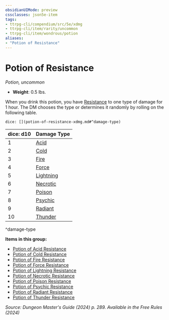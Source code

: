 ```yaml
---
obsidianUIMode: preview
cssclasses: json5e-item
tags:
- ttrpg-cli/compendium/src/5e/xdmg
- ttrpg-cli/item/rarity/uncommon
- ttrpg-cli/item/wondrous/potion
aliases: 
- "Potion of Resistance"
---
```

# Potion of Resistance
*Potion, uncommon*  


- **Weight**: 0.5 lbs.

When you drink this potion, you have [Resistance](2-Mechanics/CLI/rules/variant-rules/resistance-xphb.md) to one type of damage for 1 hour. The DM chooses the type or determines it randomly by rolling on the following table.

`dice: [](potion-of-resistance-xdmg.md#^damage-type)`

| dice: d10 | Damage Type |
|-----------|-------------|
| 1 | [Acid](2-Mechanics/CLI/items/potion-of-acid-resistance-xdmg.md) |
| 2 | [Cold](2-Mechanics/CLI/items/potion-of-cold-resistance-xdmg.md) |
| 3 | [Fire](2-Mechanics/CLI/items/potion-of-fire-resistance-xdmg.md) |
| 4 | [Force](2-Mechanics/CLI/items/potion-of-force-resistance-xdmg.md) |
| 5 | [Lightning](2-Mechanics/CLI/items/potion-of-lightning-resistance-xdmg.md) |
| 6 | [Necrotic](2-Mechanics/CLI/items/potion-of-necrotic-resistance-xdmg.md) |
| 7 | [Poison](2-Mechanics/CLI/items/potion-of-poison-resistance-xdmg.md) |
| 8 | [Psychic](2-Mechanics/CLI/items/potion-of-psychic-resistance-xdmg.md) |
| 9 | [Radiant](2-Mechanics/CLI/items/potion-of-radiant-resistance-xdmg.md) |
| 10 | [Thunder](2-Mechanics/CLI/items/potion-of-thunder-resistance-xdmg.md) |
^damage-type

**Items in this group:**

- [Potion of Acid Resistance](2-Mechanics/CLI/items/potion-of-acid-resistance-xdmg.md)
- [Potion of Cold Resistance](2-Mechanics/CLI/items/potion-of-cold-resistance-xdmg.md)
- [Potion of Fire Resistance](2-Mechanics/CLI/items/potion-of-fire-resistance-xdmg.md)
- [Potion of Force Resistance](2-Mechanics/CLI/items/potion-of-force-resistance-xdmg.md)
- [Potion of Lightning Resistance](2-Mechanics/CLI/items/potion-of-lightning-resistance-xdmg.md)
- [Potion of Necrotic Resistance](2-Mechanics/CLI/items/potion-of-necrotic-resistance-xdmg.md)
- [Potion of Poison Resistance](2-Mechanics/CLI/items/potion-of-poison-resistance-xdmg.md)
- [Potion of Psychic Resistance](2-Mechanics/CLI/items/potion-of-psychic-resistance-xdmg.md)
- [Potion of Radiant Resistance](2-Mechanics/CLI/items/potion-of-radiant-resistance-xdmg.md)
- [Potion of Thunder Resistance](2-Mechanics/CLI/items/potion-of-thunder-resistance-xdmg.md)

*Source: Dungeon Master's Guide (2024) p. 289. Available in the Free Rules (2024)*